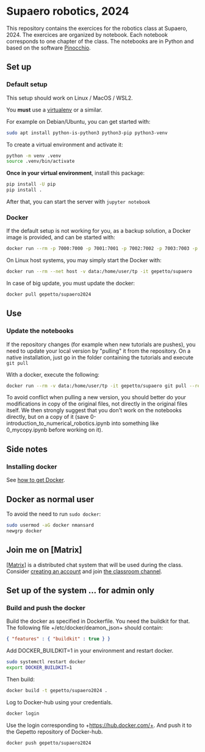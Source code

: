 # Supaero robotics, 2024

This repository contains the exercices for the robotics class at Supaero, 2024.
The exercices are organized by notebook. Each notebook corresponds to one chapter of the class.
The notebooks are in Python and based on the software [Pinocchio](https://github.com/stack-of-tasks/pinocchio).

## Set up

### Default setup

This setup should work on Linux / MacOS / WSL2.

You **must** use a [virtualenv](https://docs.python.org/3/library/venv.html) or a similar.

For example on Debian/Ubuntu, you can get started with:
```bash
sudo apt install python-is-python3 python3-pip python3-venv
```

To create a virtual environment and activate it:
```bash
python -m venv .venv
source .venv/bin/activate
```

**Once in your virtual environment**, install this package:
```bash
pip install -U pip
pip install .
```

After that, you can start the server with `jupyter notebook`

### Docker

If the default setup is not working for you, as a backup solution, a Docker image is provided, and can be started with:

```bash
docker run --rm -p 7000:7000 -p 7001:7001 -p 7002:7002 -p 7003:7003 -p 7004:7004 -p 8888:8888 -v data:/home/user/tp -it gepetto/supaero2024
```

On Linux host systems, you may simply start the Docker with:

```bash
docker run --rm --net host -v data:/home/user/tp -it gepetto/supaero
```

In case of big update, you must update the docker:
```bash
docker pull gepetto/supaero2024
```

## Use

### Update the notebooks

If the repository changes (for example when new tutorials are pushes), you need to update your local
version by "pulling" it from the repository.
On a native installation, just go in the folder containing the tutorials and execute `git pull`


With a docker, execute the following:
```bash
docker run --rm -v data:/home/user/tp -it gepetto/supaero git pull --rebase origin main
```

To avoid conflict when pulling a new version, you should better do your modifications in copy of the original files,
not directly in the original files itself.
We then strongly suggest that you don't work on the notebooks directly, but on a copy of it (save 0-introduction_to_numerical_robotics.ipynb into something like 0_mycopy.ipynb before working on it).

## Side notes

### Installing docker

See [how to get Docker](https://docs.docker.com/get-docker/).

## Docker as normal user

To avoid the need to run `sudo docker`:

```bash
sudo usermod -aG docker nmansard
newgrp docker
```

## Join me on \[Matrix\]

[\[Matrix\]](https://matrix.org/) is a distributed chat system that will be used during the class. Consider [creating
an account](https://app.element.io/#/register) and join [the classroom
channel](https://matrix.to/#/#supaero-robotics-2024:laas.fr).

## Set up of the system ... for admin only

### Build and push the docker

Build the docker as specified in Dockerfile. You need the buildkit for that. The following file +/etc/docker/deamon_json+ should contain:
```json
{ "features" : { "buildkit" : true } }
```
Add DOCKER_BUILDKIT=1 in your environment and restart docker.
```bash
sudo systemctl restart docker
export DOCKER_BUILDKIT=1
```
Then build:
```bash
docker build -t gepetto/supaero2024 .
```
Log to Docker-hub using your credentials.
```bash
docker login
```
Use the login corresponding to +https://hub.docker.com/+.
And push it to the Gepetto repository of Docker-hub.
```bash
docker push gepetto/supaero2024
```

